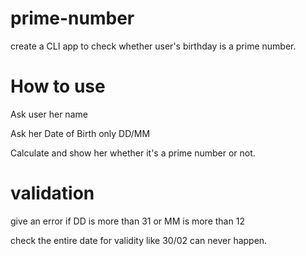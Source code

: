 # prime-number
create a CLI app to check whether user's birthday is a prime number.

# How to use
Ask user her name

Ask her Date of Birth only DD/MM

Calculate and show her whether it's a prime number or not.

# validation
give an error if DD is more than 31 or MM is more than 12

check the entire date for validity like 30/02 can never happen.
